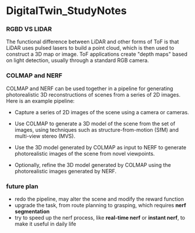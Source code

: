 # DigitalTwin_StudyNotes

### RGBD VS LIDAR
The functional difference between LiDAR and other forms of ToF is that LiDAR uses pulsed lasers to build a point cloud, which is then used to construct a 3D map or image. ToF applications create "depth maps" based on light detection, usually through a standard RGB camera.

### COLMAP and NERF
COLMAP and NERF can be used together in a pipeline for generating photorealistic 3D reconstructions of scenes from a series of 2D images. Here is an example pipeline:

* Capture a series of 2D images of the scene using a camera or cameras.

* Use COLMAP to generate a 3D model of the scene from the set of images, using techniques such as structure-from-motion (SfM) and multi-view stereo (MVS).

* Use the 3D model generated by COLMAP as input to NERF to generate photorealistic images of the scene from novel viewpoints.

* Optionally, refine the 3D model generated by COLMAP using the photorealistic images generated by NERF.


### future plan
* redo the pipeline, may alter the scene and modify the reward function
* upgrade the task, from route planning to grasping, which requires **nerf segmentation**
* try to speed up the nerf process, like **real-time nerf** or **instant nerf**, to make it useful in daily life
